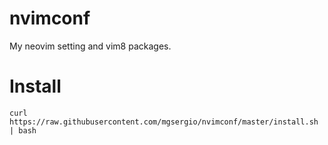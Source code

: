 # nvimconf
My neovim setting and vim8 packages.

# Install
    curl https://raw.githubusercontent.com/mgsergio/nvimconf/master/install.sh | bash
